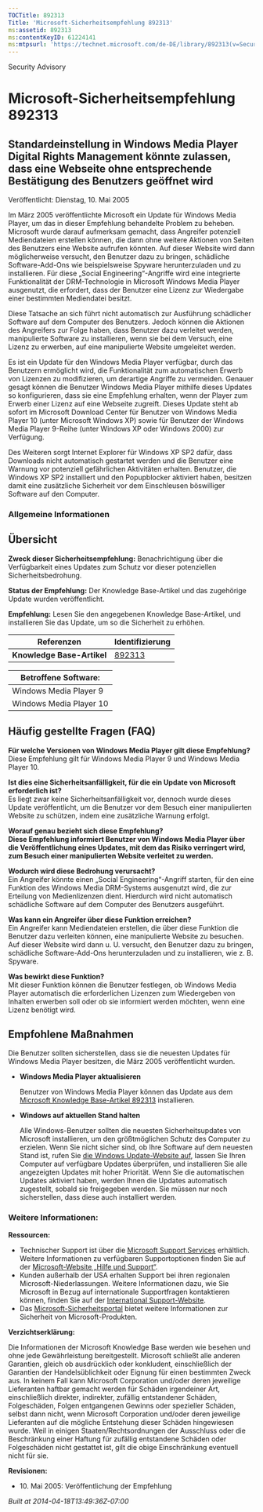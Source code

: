 ```yaml
---
TOCTitle: 892313
Title: 'Microsoft-Sicherheitsempfehlung 892313'
ms:assetid: 892313
ms:contentKeyID: 61224141
ms:mtpsurl: 'https://technet.microsoft.com/de-DE/library/892313(v=Security.10)'
---
```


Security Advisory

Microsoft-Sicherheitsempfehlung 892313
======================================

Standardeinstellung in Windows Media Player Digital Rights Management könnte zulassen, dass eine Webseite ohne entsprechende Bestätigung des Benutzers geöffnet wird
--------------------------------------------------------------------------------------------------------------------------------------------------------------------

Veröffentlicht: Dienstag, 10. Mai 2005

Im März 2005 veröffentlichte Microsoft ein Update für Windows Media Player, um das in dieser Empfehlung behandelte Problem zu beheben. Microsoft wurde darauf aufmerksam gemacht, dass Angreifer potenziell Mediendateien erstellen können, die dann ohne weitere Aktionen von Seiten des Benutzers eine Website aufrufen könnten. Auf dieser Website wird dann möglicherweise versucht, den Benutzer dazu zu bringen, schädliche Software-Add-Ons wie beispielsweise Spyware herunterzuladen und zu installieren. Für diese „Social Engineering“-Angriffe wird eine integrierte Funktionalität der DRM-Technologie in Microsoft Windows Media Player ausgenutzt, die erfordert, dass der Benutzer eine Lizenz zur Wiedergabe einer bestimmten Mediendatei besitzt.

Diese Tatsache an sich führt nicht automatisch zur Ausführung schädlicher Software auf dem Computer des Benutzers. Jedoch können die Aktionen des Angreifers zur Folge haben, dass Benutzer dazu verleitet werden, manipulierte Software zu installieren, wenn sie bei dem Versuch, eine Lizenz zu erwerben, auf eine manipulierte Website umgeleitet werden.

Es ist ein Update für den Windows Media Player verfügbar, durch das Benutzern ermöglicht wird, die Funktionalität zum automatischen Erwerb von Lizenzen zu modifizieren, um derartige Angriffe zu vermeiden. Genauer gesagt können die Benutzer Windows Media Player mithilfe dieses Updates so konfigurieren, dass sie eine Empfehlung erhalten, wenn der Player zum Erwerb einer Lizenz auf eine Webseite zugreift. Dieses Update steht ab sofort im Microsoft Download Center für Benutzer von Windows Media Player 10 (unter Microsoft Windows XP) sowie für Benutzer der Windows Media Player 9-Reihe (unter Windows XP oder Windows 2000) zur Verfügung.

Des Weiteren sorgt Internet Explorer für Windows XP SP2 dafür, dass Downloads nicht automatisch gestartet werden und die Benutzer eine Warnung vor potenziell gefährlichen Aktivitäten erhalten. Benutzer, die Windows XP SP2 installiert und den Popupblocker aktiviert haben, besitzen damit eine zusätzliche Sicherheit vor dem Einschleusen böswilliger Software auf den Computer.

### Allgemeine Informationen

Übersicht
---------

**Zweck dieser Sicherheitsempfehlung:** Benachrichtigung über die Verfügbarkeit eines Updates zum Schutz vor dieser potenziellen Sicherheitsbedrohung.

**Status der Empfehlung:** Der Knowledge Base-Artikel und das zugehörige Update wurden veröffentlicht.

**Empfehlung:** Lesen Sie den angegebenen Knowledge Base-Artikel, und installieren Sie das Update, um so die Sicherheit zu erhöhen.

| Referenzen                 | Identifizierung                                  |
|----------------------------|--------------------------------------------------|
| **Knowledge Base-Artikel** | [892313](https://support.microsoft.com/kb/892313) |

| Betroffene Software:    |
|-------------------------|
| Windows Media Player 9  |
| Windows Media Player 10 |

Häufig gestellte Fragen (FAQ)
-----------------------------

**Für welche Versionen von Windows Media Player gilt diese Empfehlung?**  
Diese Empfehlung gilt für Windows Media Player 9 und Windows Media Player 10.

**Ist dies eine Sicherheitsanfälligkeit, für die ein Update von Microsoft erforderlich ist?**  
Es liegt zwar keine Sicherheitsanfälligkeit vor, dennoch wurde dieses Update veröffentlicht, um die Benutzer vor dem Besuch einer manipulierten Website zu schützen, indem eine zusätzliche Warnung erfolgt.

**Worauf genau bezieht sich diese Empfehlung?**  
**Diese Empfehlung informiert Benutzer von Windows Media Player über die Veröffentlichung eines Updates, mit dem das Risiko verringert wird, zum Besuch einer manipulierten Website verleitet zu werden.**

**Wodurch wird diese Bedrohung verursacht?**  
Ein Angreifer könnte einen „Social Engineering“-Angriff starten, für den eine Funktion des Windows Media DRM-Systems ausgenutzt wird, die zur Erteilung von Medienlizenzen dient. Hierdurch wird nicht automatisch schädliche Software auf dem Computer des Benutzers ausgeführt.

**Was kann ein Angreifer über diese Funktion erreichen?**  
Ein Angreifer kann Mediendateien erstellen, die über diese Funktion die Benutzer dazu verleiten können, eine manipulierte Website zu besuchen. Auf dieser Website wird dann u. U. versucht, den Benutzer dazu zu bringen, schädliche Software-Add-Ons herunterzuladen und zu installieren, wie z. B. Spyware.

**Was bewirkt diese Funktion?**  
Mit dieser Funktion können die Benutzer festlegen, ob Windows Media Player automatisch die erforderlichen Lizenzen zum Wiedergeben von Inhalten erwerben soll oder ob sie informiert werden möchten, wenn eine Lizenz benötigt wird.

Empfohlene Maßnahmen
--------------------

Die Benutzer sollten sicherstellen, dass sie die neuesten Updates für Windows Media Player besitzen, die März 2005 veröffentlicht wurden.

-   **Windows Media Player aktualisieren**

    Benutzer von Windows Media Player können das Update aus dem [Microsoft Knowledge Base-Artikel 892313](https://support.microsoft.com/kb/892313) installieren.

-   **Windows auf aktuellen Stand halten**

    Alle Windows-Benutzer sollten die neuesten Sicherheitsupdates von Microsoft installieren, um den größtmöglichen Schutz des Computer zu erzielen. Wenn Sie nicht sicher sind, ob Ihre Software auf dem neuesten Stand ist, rufen Sie [die Windows Update-Website auf](https://windowsupdate.microsoft.com/), lassen Sie Ihren Computer auf verfügbare Updates überprüfen, und installieren Sie alle angezeigten Updates mit hoher Priorität. Wenn Sie die automatischen Updates aktiviert haben, werden Ihnen die Updates automatisch zugestellt, sobald sie freigegeben werden. Sie müssen nur noch sicherstellen, dass diese auch installiert werden.

### Weitere Informationen:

**Ressourcen:**

-   Technischer Support ist über die [Microsoft Support Services](https://go.microsoft.com/fwlink/?linkid=21131) erhältlich. Weitere Informationen zu verfügbaren Supportoptionen finden Sie auf der [Microsoft-Website „Hilfe und Support“](https://support.microsoft.com).
-   Kunden außerhalb der USA erhalten Support bei ihren regionalen Microsoft-Niederlassungen. Weitere Informationen dazu, wie Sie Microsoft in Bezug auf internationale Supportfragen kontaktieren können, finden Sie auf der [International Support-Website](https://go.microsoft.com/fwlink/?linkid=21155).
-   Das [Microsoft-Sicherheitsportal](https://www.microsoft.com/germany/sicherheit/default.mspx) bietet weitere Informationen zur Sicherheit von Microsoft-Produkten.

**Verzichtserklärung:**

Die Informationen der Microsoft Knowledge Base werden wie besehen und ohne jede Gewährleistung bereitgestellt. Microsoft schließt alle anderen Garantien, gleich ob ausdrücklich oder konkludent, einschließlich der Garantien der Handelsüblichkeit oder Eignung für einen bestimmten Zweck aus. In keinem Fall kann Microsoft Corporation und/oder deren jeweilige Lieferanten haftbar gemacht werden für Schäden irgendeiner Art, einschließlich direkter, indirekter, zufällig entstandener Schäden, Folgeschäden, Folgen entgangenen Gewinns oder spezieller Schäden, selbst dann nicht, wenn Microsoft Corporation und/oder deren jeweilige Lieferanten auf die mögliche Entstehung dieser Schäden hingewiesen wurde. Weil in einigen Staaten/Rechtsordnungen der Ausschluss oder die Beschränkung einer Haftung für zufällig entstandene Schäden oder Folgeschäden nicht gestattet ist, gilt die obige Einschränkung eventuell nicht für sie.

**Revisionen:**

-   10. Mai 2005: Veröffentlichung der Empfehlung

*Built at 2014-04-18T13:49:36Z-07:00*
